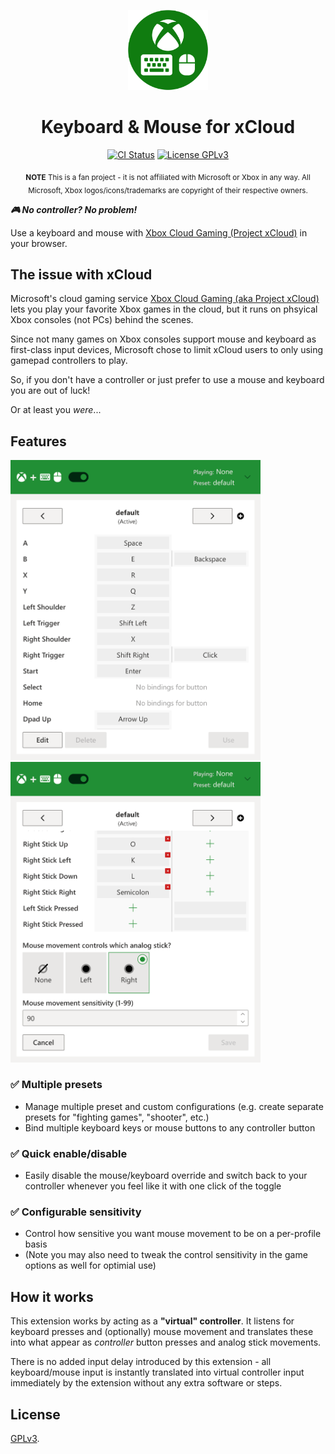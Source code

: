 <p align="center">
  <a href="https://idolize.github.io/xcloud-keyboard-mouse/"><img src="public/icon-128.png" alt="Logo" .></a>
</p>

<h1 align="center">Keyboard & Mouse for xCloud</h1>

<!-- <p align="center">
  <b>Download:</b>
  <a href="https://chrome.google.com/webstore/detail/id">Chrome/Chromium</a> |
  <a href="https://addons.mozilla.org/addon/xloud-keyboard-mouse/?src=external-github">Firefox</a> |
  <a href="https://github.com/ajayyy/Xloud-keyboard-mouse/wiki/Edge">Edge</a> |
  <a href="https://github.com/ajayyy/Xloud-keyboard-mouse/wiki/Safari">Safari for MacOS</a> |
  <a href="https://idolize.github.io/xcloud-keyboard-mouse/">Website</a>
</p> -->

<p align="center">
    <a href="https://github.com/idolize/xcloud-keyboard-mouse/actions/workflows/build.yml"><img src="https://github.com/idolize/xcloud-keyboard-mouse/actions/workflows/build.yml/badge.svg?event=push&branch=master" alt="CI Status" /></a>
    <a href="https://github.com/idolize/xcloud-keyboard-mouse/blob/master/LICENSE.txt"><img src="https://img.shields.io/badge/License-GPLv3-blue.svg" alt="License GPLv3" /></a>
</p>

<p align="center">
  <sub><b>NOTE</b> This is a fan project - it is not affiliated with Microsoft or Xbox in any way.
  All Microsoft, Xbox logos/icons/trademarks are copyright of their respective owners.</sub>
</p>

***🎮 No controller? No problem!***

Use a keyboard and mouse with [Xbox Cloud Gaming (Project xCloud)](https://xbox.com/play) in your browser.

## The issue with xCloud

Microsoft's cloud gaming service [Xbox Cloud Gaming (aka Project xCloud)](https://xbox.com/play) lets you play your favorite Xbox games in the cloud, but it runs on phsyical Xbox consoles (not PCs) behind the scenes.

Since not many games on Xbox consoles support mouse and keyboard as first-class input devices, Microsoft chose to limit xCloud users to only using gamepad controllers to play.

So, if you don't have a controller or just prefer to use a mouse and keyboard you are out of luck!

Or at least you *were*...

## Features

<img src = "docs/assets/extension_screenshot1.png" width="400" alt="Screenshot" /> <img src="docs/assets/extension_screenshot2.png" width="400" alt="Screenshot of editing" />

### ✅ Multiple presets

- Manage multiple preset and custom configurations (e.g. create separate presets for "fighting games", "shooter", etc.)
- Bind multiple keyboard keys or mouse buttons to any controller button

### ✅ Quick enable/disable

- Easily disable the mouse/keyboard override and switch back to your controller whenever you feel like it with one click of the toggle

### ✅ Configurable sensitivity

- Control how sensitive you want mouse movement to be on a per-profile basis
- (Note you may also need to tweak the control sensitivity in the game options as well for optimial use)

## How it works

This extension works by acting as a **"virtual" controller**. It listens for keyboard presses and (optionally) mouse movement and translates these into what appear as *controller* button presses and analog stick movements.

There is no added input delay introduced by this extension - all keyboard/mouse input is instantly translated into virtual controller input immediately by the extension without any extra software or steps.

## License

[GPLv3](https://github.com/idolize/xcloud-keyboard-mouse/blob/master/LICENSE.txt).
